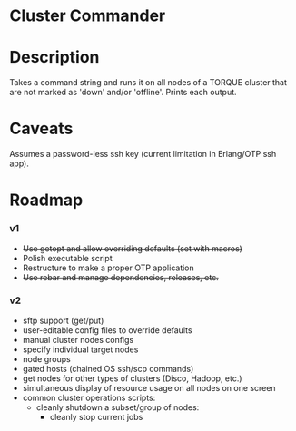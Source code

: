 # Cluster Commander #


Description
=================
Takes a command string and runs it on all nodes of a TORQUE cluster that are
not marked as 'down' and/or 'offline'. Prints each output.


Caveats
=======
Assumes a password-less ssh key (current limitation in Erlang/OTP ssh app).


Roadmap
=======

### v1 ###
* ~~Use getopt and allow overriding defaults (set with macros)~~
* Polish executable script
* Restructure to make a proper OTP application
* ~~Use rebar and manage dependencies, releases, etc.~~

### v2 ###
* sftp support (get/put)
* user-editable config files to override defaults
* manual cluster nodes configs
* specify individual target nodes
* node groups
* gated hosts (chained OS ssh/scp commands)
* get nodes for other types of clusters (Disco, Hadoop, etc.)
* simultaneous display of resource usage on all nodes on one screen
* common cluster operations scripts:
    - cleanly shutdown a subset/group of nodes:
        - cleanly stop current jobs
